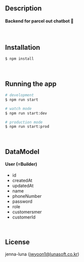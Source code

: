 <br>

## Description

#### Backend for parcel out chatbot 💬

<br>

## Installation

```bash
$ npm install
```

<br>

## Running the app

```bash
# development
$ npm run start

# watch mode
$ npm run start:dev

# production mode
$ npm run start:prod
```

<br>

## DataModel
#### User (=Builder)
  - id
  - createdAt
  - updatedAt
  - name
  - phoneNumber
  - password
  - role
  - customersmer
  - customerId

<br>

## License

jenna-luna (jwyoon1@lunasoft.co.kr)
